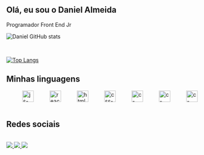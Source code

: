 ## Olá, eu sou o Daniel Almeida
Programador Front End Jr

![Daniel GitHub stats](https://github-readme-stats.vercel.app/api?username=daniel-almeid&show_icons=true&theme=dracula)
  
<br/>

[![Top Langs](https://github-readme-stats.vercel.app/api/top-langs/?username=daniel-almeid)](https://github.com/daniel-almeid/github-readme-stats)


## Minhas linguagens
<div style="display: flex; justify-content: space-between;"> <br>
  <img align="center" height="30" width="" alt="js-icon"  src="https://img.shields.io/badge/JavaScript-F7DF1E?style=for-the-badge&logo=javascript&logoColor=black">

  <img align="center" height="30" width="" alt="react-icon" src="https://img.shields.io/badge/HTML5-E34F26?style=for-the-badge&logo=html5&logoColor=white">

  <img align="center" height="30" width="" alt="html-icon" src="https://img.shields.io/badge/CSS3-1572B6?style=for-the-badge&logo=css3&logoColor=white">

  <img align="center" height="30" width="" alt="css-icon" src="https://img.shields.io/badge/Sass-CC6699?style=for-the-badge&logo=sass&logoColor=white">

  <img align="center" height="30" width="" alt="c-icon" src="https://img.shields.io/badge/Python-14354C?style=for-the-badge&logo=python&logoColor=white">

  <img align="center" height="30" width="" alt="c-icon" src="https://img.shields.io/badge/Tailwind_CSS-38B2AC?style=for-the-badge&logo=tailwind-css&logoColor=white">
  
  <img align="center" height="30" width="" alt="c-icon" src="https://img.shields.io/badge/Bootstrap-563D7C?style=for-the-badge&logo=bootstrap&logoColor=white">

          
</div><br/>

## Redes sociais
<div style="display: inline_block"><br/>
  <a href = "https://www.linkedin.com/in/daniel-almeida-01a8ab210/">
    <img width="" src="https://img.shields.io/badge/LinkedIn-0077B5?style=for-the-badge&logo=linkedin&logoColor=white">
  </a>
  <a href = "http://tiktok.com/@dicasexcel">
    <img width="" src="https://img.shields.io/badge/TikTok-000000?style=for-the-badge&logo=tiktok&logoColor=white">
  </a>
  <a href = "https://www.instagram.com/daniel.devx/">
    <img width="" src="https://img.shields.io/badge/Instagram-E4405F?style=for-the-badge&logo=instagram&logoColor=white">
  </a>
</div>

